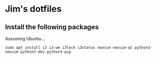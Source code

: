 # Jim's dotfiles

## Install the following packages

Assuming Ubuntu...

`sudo apt install i3 i3-wm i3lock i3status neovim neovim-qt python3-neovim python3-dev python3-pip`
